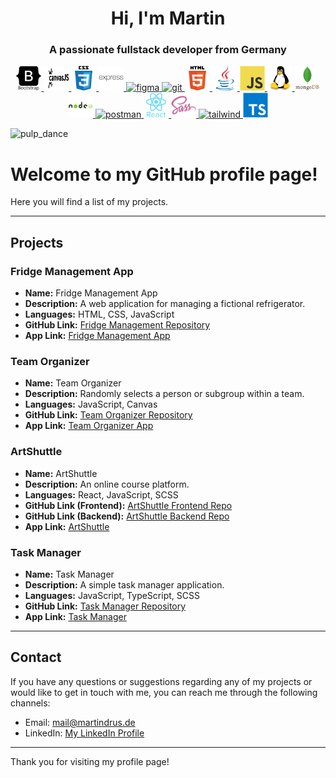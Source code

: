 <h1 align="center">Hi, I'm Martin</h1>
<h3 align="center">A passionate fullstack developer from Germany</h3>

<p align="center"> <a href="https://getbootstrap.com" target="_blank" rel="noreferrer"> <img src="https://raw.githubusercontent.com/devicons/devicon/master/icons/bootstrap/bootstrap-plain-wordmark.svg" alt="bootstrap" width="40" height="40"/> </a> <a href="https://canvasjs.com" target="_blank" rel="noreferrer"> <img src="https://raw.githubusercontent.com/Hardik0307/Hardik0307/master/assets/canvasjs-charts.svg" alt="canvasjs" width="40" height="40"/> </a> <a href="https://www.w3schools.com/css/" target="_blank" rel="noreferrer"> <img src="https://raw.githubusercontent.com/devicons/devicon/master/icons/css3/css3-original-wordmark.svg" alt="css3" width="40" height="40"/> </a> <a href="https://expressjs.com" target="_blank" rel="noreferrer"> <img src="https://raw.githubusercontent.com/devicons/devicon/master/icons/express/express-original-wordmark.svg" alt="express" width="40" height="40"/> </a> <a href="https://www.figma.com/" target="_blank" rel="noreferrer"> <img src="https://www.vectorlogo.zone/logos/figma/figma-icon.svg" alt="figma" width="40" height="40"/> </a> <a href="https://git-scm.com/" target="_blank" rel="noreferrer"> <img src="https://www.vectorlogo.zone/logos/git-scm/git-scm-icon.svg" alt="git" width="40" height="40"/> </a> <a href="https://www.w3.org/html/" target="_blank" rel="noreferrer"> <img src="https://raw.githubusercontent.com/devicons/devicon/master/icons/html5/html5-original-wordmark.svg" alt="html5" width="40" height="40"/> </a> <a href="https://www.java.com" target="_blank" rel="noreferrer"> <img src="https://raw.githubusercontent.com/devicons/devicon/master/icons/java/java-original.svg" alt="java" width="40" height="40"/> </a> <a href="https://developer.mozilla.org/en-US/docs/Web/JavaScript" target="_blank" rel="noreferrer"> <img src="https://raw.githubusercontent.com/devicons/devicon/master/icons/javascript/javascript-original.svg" alt="javascript" width="40" height="40"/> </a> <a href="https://www.linux.org/" target="_blank" rel="noreferrer"> <img src="https://raw.githubusercontent.com/devicons/devicon/master/icons/linux/linux-original.svg" alt="linux" width="40" height="40"/> </a> <a href="https://www.mongodb.com/" target="_blank" rel="noreferrer"> <img src="https://raw.githubusercontent.com/devicons/devicon/master/icons/mongodb/mongodb-original-wordmark.svg" alt="mongodb" width="40" height="40"/> </a> <a href="https://nodejs.org" target="_blank" rel="noreferrer"> <img src="https://raw.githubusercontent.com/devicons/devicon/master/icons/nodejs/nodejs-original-wordmark.svg" alt="nodejs" width="40" height="40"/> </a> <a href="https://postman.com" target="_blank" rel="noreferrer"> <img src="https://www.vectorlogo.zone/logos/getpostman/getpostman-icon.svg" alt="postman" width="40" height="40"/> </a> <a href="https://reactjs.org/" target="_blank" rel="noreferrer"> <img src="https://raw.githubusercontent.com/devicons/devicon/master/icons/react/react-original-wordmark.svg" alt="react" width="40" height="40"/> </a> <a href="https://sass-lang.com" target="_blank" rel="noreferrer"> <img src="https://raw.githubusercontent.com/devicons/devicon/master/icons/sass/sass-original.svg" alt="sass" width="40" height="40"/> </a> <a href="https://tailwindcss.com/" target="_blank" rel="noreferrer"> <img src="https://www.vectorlogo.zone/logos/tailwindcss/tailwindcss-icon.svg" alt="tailwind" width="40" height="40"/> </a> <a href="https://www.typescriptlang.org/" target="_blank" rel="noreferrer"> <img src="https://raw.githubusercontent.com/devicons/devicon/master/icons/typescript/typescript-original.svg" alt="typescript" width="40" height="40"/> </a> </p>

![pulp_dance](https://github.com/MartinDrus/MartinDrus/assets/106072182/acabfd11-18ef-4bb2-bf2c-fb4d3a5a05f1)

# Welcome to my GitHub profile page!

Here you will find a list of my projects.

---

## Projects

### Fridge Management App

- **Name:** Fridge Management App
- **Description:** A web application for managing a fictional refrigerator.
- **Languages:** HTML, CSS, JavaScript
- **GitHub Link:** [Fridge Management Repository](https://github.com/MartinDrus/Fridge-Management-App)
- **App Link:** [Fridge Management App](https://martindrus.github.io/Fridge-Management-App/)

### Team Organizer

- **Name:** Team Organizer
- **Description:** Randomly selects a person or subgroup within a team.
- **Languages:** JavaScript, Canvas
- **GitHub Link:** [Team Organizer Repository](https://github.com/MartinDrus/team-organizer)
- **App Link:** [Team Organizer App](https://team-organizer-one.vercel.app/)

### ArtShuttle

- **Name:** ArtShuttle
- **Description:** An online course platform.
- **Languages:** React, JavaScript, SCSS
- **GitHub Link (Frontend):** [ArtShuttle Frontend Repo](https://github.com/MaNiMa-Final-Project/Frontend)
- **GitHub Link (Backend):** [ArtShuttle Backend Repo](https://github.com/MaNiMa-Final-Project/Backend)
- **App Link:** [ArtShuttle](https://frontend-red-nine.vercel.app/)

### Task Manager

- **Name:** Task Manager
- **Description:** A simple task manager application.
- **Languages:** JavaScript, TypeScript, SCSS
- **GitHub Link:** [Task Manager Repository](https://github.com/MartinDrus/TS-To_Do_App)
- **App Link:** [Task Manager](https://ts-to-do-app.vercel.app/)

---

## Contact

If you have any questions or suggestions regarding any of my projects or would like to get in touch with me, you can reach me through the following channels:

- Email: [mail@martindrus.de](mailto:mail@martindrus.de)
- LinkedIn: [My LinkedIn Profile](https://www.linkedin.com/in/martin-drus/)

---

Thank you for visiting my profile page!

